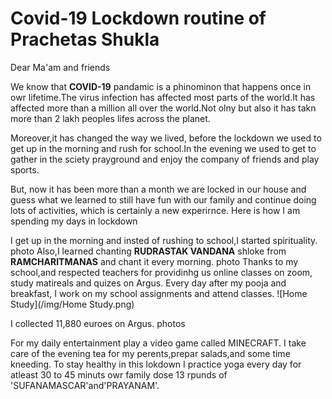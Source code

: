 # Covid-19 Lockdown routine of Prachetas Shukla

Dear Ma'am and friends

We know that **COVID-19** pandamic is a phinominon that happens once in owr lifetime.The virus infection has affected most parts of the world.It has affected more than a million all over the world.Not olny but also it has takn more than 2 lakh peoples lifes across the planet.

Moreover,it has changed the way we lived, before the lockdown we used to get up in the morning and rush for school.In the evening we used to get to gather in the sciety prayground and enjoy the company of friends and play sports.

But, now it has been more than a month we are locked in our house and guess what we learned to still have fun with our family and continue doing lots of activities, which is certainly a new experirnce. Here is how I am spending my days in lockdown

I get up in the morning and insted of rushing to school,I started spirituality.
photo
Also,I learned chanting **RUDRASTAK VANDANA** shloke from **RAMCHARITMANAS** and chant it every morning.
photo
Thanks to my school,and respected teachers for providinhg us online classes on zoom, study matireals and quizes on Argus. Every day after my pooja and breakfast, I work on my school assignments and attend classes.
![Home Study](/img/Home Study.png)

I collected 11,880 euroes on Argus.
photos

For my daily entertainment play a video game called MINECRAFT.
I take care of the evening tea for my perents,prepar salads,and some time kneeding.
To stay healthy in this lokdown I practice yoga every day for atleast 30 to 45 minuts owr family dose 13 rpunds of 'SUFANAMASCAR'and'PRAYANAM'.
